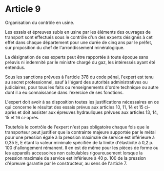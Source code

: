 # Article 9

Organisation du contrôle en usine.

Les essais et épreuves subis en usine par les éléments des ouvrages de transport sont effectués sous le contrôle d'un des experts désignés à cet effet dans chaque département pour une durée de cinq ans par le préfet, sur proposition du chef de l'arrondissement minéralogique.

La désignation de ces experts peut être rapportée à toute époque sans préavis ni indemnité par le ministre chargé du gaz, les intéressés ayant été entendus.

Sous les sanctions prévues à l'article 378 du code pénal, l'expert est tenu au secret professionnel, sauf à l'égard des autorités administratives ou judiciaires, pour tous les faits ou renseignements d'ordre technique ou autre dont il a eu connaissance dans l'exercice de ses fonctions.

L'expert doit avoir à sa disposition toutes les justifications nécessaires en ce qui concerne le résultat des essais prévus aux articles 10, 11, 14 et 15 ci-après et doit assister aux épreuves hydrauliques prévues aux articles 13, 14, 15 et 16 ci-après.

Toutefois le contrôle de l'expert n'est pas obligatoire chaque fois que le transporteur peut justifier que la contrainte majeure supportée par le métal pour une pression égale à la pression maximale de service est inférieure à 0,35 E, E étant la valeur minimale spécifiée de la limite d'élasticité à 0,2 p. 100 d'allongement rémanent. Il en est de même pour les pièces de forme ou les appareils accessoires non calculables rigoureusement lorsque la pression maximale de service est inférieure à 40 p. 100 de la pression d'épreuve garantie par le constructeur, au sens de l'article 7.
